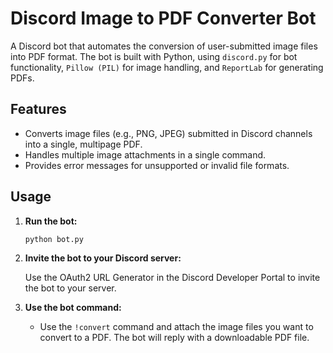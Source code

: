 # Discord Image to PDF Converter Bot

A Discord bot that automates the conversion of user-submitted image files into PDF format. The bot is built with Python, using `discord.py` for bot functionality, `Pillow (PIL)` for image handling, and `ReportLab` for generating PDFs.

## Features

- Converts image files (e.g., PNG, JPEG) submitted in Discord channels into a single, multipage PDF.
- Handles multiple image attachments in a single command.
- Provides error messages for unsupported or invalid file formats.
  
## Usage

1. **Run the bot:**

    ```bash
    python bot.py
    ```

2. **Invite the bot to your Discord server:**

   Use the OAuth2 URL Generator in the Discord Developer Portal to invite the bot to your server.

3. **Use the bot command:**

   - Use the `!convert` command and attach the image files you want to convert to a PDF. The bot will reply with a downloadable PDF file.
